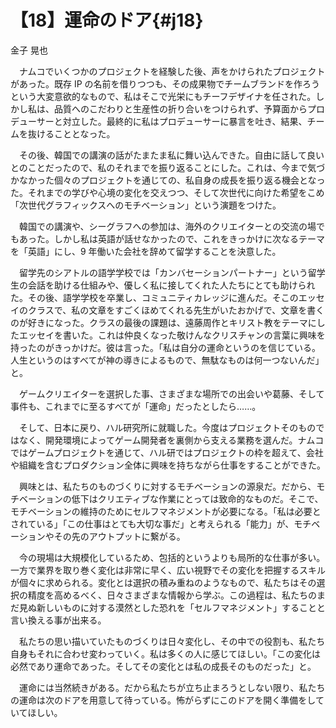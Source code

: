 # 【18】運命のドア{#j18}

<div class="author">金子 晃也</div>

　ナムコでいくつかのプロジェクトを経験した後、声をかけられたプロジェクトがあった。既存 IP の名前を借りつつも、その成果物でチームブランドを作ろうという大変意欲的なもので、私はそこで光栄にもチーフデザイナを任された。しかし私は、品質へのこだわりと生産性の折り合いをつけられず、予算面からプロデューサーと対立した。最終的に私はプロデューサーに暴言を吐き、結果、チームを抜けることとなった。

　その後、韓国での講演の話がたまたま私に舞い込んできた。自由に話して良いとのことだったので、私のそれまでを振り返ることにした。これは、今まで気づかなかった個々のプロジェクトを通じての、私自身の成長を振り返る機会となった。それまでの学びや心境の変化を交えつつ、そして次世代に向けた希望をこめ「次世代グラフィックスへのモチベーション」という演題をつけた。

　韓国での講演や、シーグラフへの参加は、海外のクリエイターとの交流の場でもあった。しかし私は英語が話せなかったので、これをきっかけに次なるテーマを「英語」にし、9 年働いた会社を辞めて留学することを決意した。

　留学先のシアトルの語学学校では「カンバセーションパートナー」という留学生の会話を助ける仕組みや、優しく私に接してくれた人たちにとても助けられた。その後、語学学校を卒業し、コミュニティカレッジに進んだ。そこのエッセイのクラスで、私の文章をすごくほめてくれる先生がいたおかげで、文章を書くのが好きになった。クラスの最後の課題は、遠藤周作とキリスト教をテーマにしたエッセイを書いた。これは仲良くなった敬けんなクリスチャンの言葉に興味を持ったのがきっかけだ。彼は言った。「私は自分の運命というのを信じている。人生というのはすべてが神の導きによるもので、無駄なものは何一つないんだ」と。

　ゲームクリエイターを選択した事、さまざまな場所での出会いや葛藤、そして事件も、これまでに至るすべてが「運命」だったとしたら……。

　そして、日本に戻り、ハル研究所に就職した。今度はプロジェクトそのものではなく、開発環境によってゲーム開発者を裏側から支える業務を選んだ。ナムコではゲームプロジェクトを通じて、ハル研ではプロジェクトの枠を超えて、会社や組織を含むプロダクション全体に興味を持ちながら仕事をすることができた。

　興味とは、私たちのものづくりに対するモチベーションの源泉だ。だから、モチベーションの低下はクリエティブな作業にとっては致命的なものだ。そこで、モチベーションの維持のためにセルフマネジメントが必要になる。「私は必要とされている」「この仕事はとても大切な事だ」と考えられる「能力」が、モチベーションやその先のアウトプットに繋がる。

　今の現場は大規模化しているため、包括的というよりも局所的な仕事が多い。一方で業界を取り巻く変化は非常に早く、広い視野でその変化を把握するスキルが個々に求められる。変化とは選択の積み重ねのようなもので、私たちはその選択の精度を高めるべく、日々さまざまな情報から学ぶ。この過程は、私たちのまだ見ぬ新しいものに対する漠然とした恐れを「セルフマネジメント」することと言い換える事が出来る。

　私たちの思い描いていたものづくりは日々変化し、その中での役割も、私たち自身もそれに合わせ変わっていく。私は多くの人に感じてほしい。「この変化は必然であり運命であった。そしてその変化とは私の成長そのものだった」と。

　運命には当然続きがある。だから私たちが立ち止まろうとしない限り、私たちの運命は次のドアを用意して待っている。怖がらずにこのドアを開く準備をしていてほしい。
